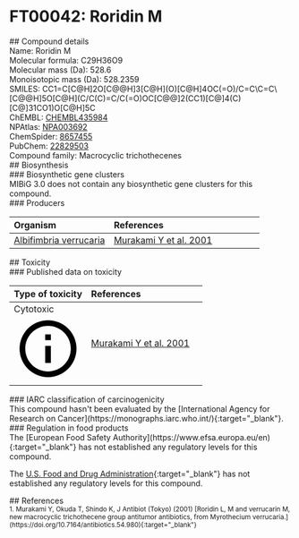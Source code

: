 
# FT00042: Roridin M
<div class="molecule_image" style="float:left">
<img data-smiles= CC1=C[C@H]2O[C@@H]3[C@H](O)[C@H]4OC(=O)/C=C\C=C\[C@@H]5O[C@H](C/C(C)=C/C(=O)OC[C@@]2(CC1)[C@]4(C)[C@]31CO1)O[C@H]5C data-smiles-options="{ 'width': 350, 'height': 350 }" />
</div>
## Compound details
<div style="overflow:hidden">
Name: Roridin M<br>
Molecular formula: C29H36O9<br>
Molecular mass (Da): 528.6<br>
Monoisotopic mass (Da): 528.2359<br>
<div class="break_all">
SMILES: CC1=C[C@H]2O[C@@H]3[C@H](O)[C@H]4OC(=O)/C=C\C=C\[C@@H]5O[C@H](C/C(C)=C/C(=O)OC[C@@]2(CC1)[C@]4(C)[C@]31CO1)O[C@H]5C<br>
</div>
        ChEMBL: <a href=https://www.ebi.ac.uk/chembl/compound_report_card/CHEMBL435984 target="_blank">CHEMBL435984</a><br>
        NPAtlas: <a href=https://www.npatlas.org/explore/compounds/NPA003692 target="_blank">NPA003692</a><br>
        ChemSpider: <a href=https://www.chemspider.com/Chemical-Structure.8657455.html target="_blank">8657455</a><br>
        PubChem: <a href=https://pubchem.ncbi.nlm.nih.gov/compound/22829503 target="_blank">22829503</a><br>
    Compound family: Macrocyclic trichothecenes<br>
</div>

<div markdown="block" class="section">
## Biosynthesis
<div markdown="block" class="subsection">
### Biosynthetic gene clusters
<div markdown="block" class="indented_block">
MIBiG 3.0 does not contain any biosynthetic gene clusters for this compound.
</div>
</div>

<div markdown="block" class="subsection">
### Producers
<table>
<thead>
<tr>
<th style="text-align: left;" role="columnheader" width="40%" data-sort-default>Organism</th>
<th style="text-align: left;" role="columnheader" width="60%">References</th>
</tr>
</thead>
        <tr>
        <td style="text-align: left;"><a href="https://www.ncbi.nlm.nih.gov/Taxonomy/Browser/wwwtax.cgi?mode=Info&id=1859699" target="_blank">Albifimbria verrucaria</a></td>
        <td style="text-align: left;"><a href="#REF00461">Murakami Y et al. 2001</a></td>
        </tr>
</table>
</div>
</div>

<div markdown="block" class="section">
## Toxicity
<div markdown="block" class="subsection">
### Published data on toxicity
<table>
<thead>
<tr>
<th style="text-align: left;" role="columnheader" width="40%" data-sort-default>Type of toxicity</th>
<th style="text-align: left;" role="columnheader" width="60%">References</th>
</tr>
</thead>
<tbody>
<tr>
<td style="text-align: left;">Cytotoxic <span class="twemoji" title="Toxic to cells"><svg xmlns="http://www.w3.org/2000/svg" viewBox="0 0 24 24"><path d="M11 9h2V7h-2m1 13c-4.41 0-8-3.59-8-8s3.59-8 8-8 8 3.59 8 8-3.59 8-8 8m0-18A10 10 0 0 0 2 12a10 10 0 0 0 10 10 10 10 0 0 0 10-10A10 10 0 0 0 12 2m-1 15h2v-6h-2v6Z"></path></svg></span></td>
<td style="text-align: left;"><a href="#REF00461">Murakami Y et al. 2001</a></td>
</tr>
</tbody>
</table>
</div>

<div markdown="block" class="subsection">
### IARC classification of carcinogenicity
<div markdown="block" class="indented_block">
This compound hasn't been evaluated by the [International Agency for Research on Cancer](https://monographs.iarc.who.int/){:target="_blank"}.<br>
</div>
</div>

<div markdown="block" class="subsection">
### Regulation in food products
<div markdown="block" class="indented_block">
The [European Food Safety Authority](https://www.efsa.europa.eu/en){:target="_blank"} has not established any regulatory levels for this compound. <br>

The [U.S. Food and Drug Administration](https://www.fda.gov/){:target="_blank"} has not established any regulatory levels for this compound. <br>

</div>
</div>

</div>

<div markdown="block" class="section">
## References
<div markdown="block" style="font-size: smaller;">
<span id=REF00461>
1. Murakami Y, Okuda T, Shindo K, J Antibiot (Tokyo) (2001) [Roridin L, M and verrucarin M, new macrocyclic trichothecene group antitumor antibiotics, from Myrothecium verrucaria.](https://doi.org/10.7164/antibiotics.54.980){:target="_blank"}<br>
</span>

</div>
</div>

<script type="text/javascript" src="https://unpkg.com/smiles-drawer@2.0.1/dist/smiles-drawer.min.js"></script>
<script>
    SmiDrawer.apply();
</script>